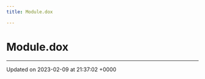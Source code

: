 ```yaml
---
title: Module.dox

---
```


# Module.dox








-------------------------------

Updated on 2023-02-09 at 21:37:02 +0000
